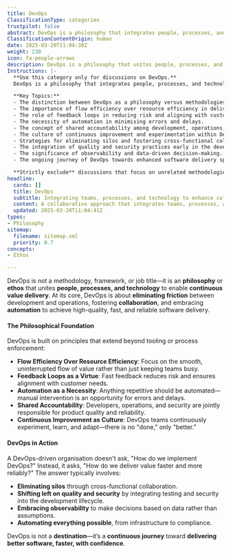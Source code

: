 ```yaml
---
title: DevOps
ClassificationType: categories
trustpilot: false
abstract: DevOps is a philosophy that integrates people, processes, and technology to facilitate continuous value delivery in software development. Originating from the need to bridge the gap between development and operations, it emphasises collaboration and automation to enhance the quality and speed of software delivery. The core principles of DevOps prioritise flow efficiency over mere resource utilisation, advocate for rapid feedback loops to align with customer needs, and promote automation to minimise errors and delays. Additionally, it fosters shared accountability among developers, operations, and security teams, ensuring collective responsibility for product quality. DevOps encourages a culture of continuous improvement, where teams are committed to experimentation and adaptation. In practice, organisations embracing DevOps focus on eliminating silos, integrating quality and security measures early in the development process, leveraging data for informed decision-making, and automating as many processes as possible. This approach is crucial in agile and DevOps environments as it enables organisations to deliver software more reliably and efficiently, ultimately enhancing their ability to respond to market demands and customer expectations. DevOps is viewed not as a final goal but as an ongoing journey towards improved software delivery.
ClassificationContentOrigin: human
date: 2025-03-20T11:04:38Z
weight: 230
icon: fa-people-arrows
description: DevOps is a philosophy that unites people, processes, and technology to deliver continuous value, fostering collaboration, automation, and shared accountability.
Instructions: |-
  **Use this category only for discussions on DevOps.**  
  DevOps is a philosophy that integrates people, processes, and technology to facilitate continuous value delivery, emphasising collaboration, automation, and shared accountability. The scope of this category encompasses the principles, practices, and cultural shifts necessary for effective DevOps implementation.

  **Key Topics:**
  - The distinction between DevOps as a philosophy versus methodologies or job titles.
  - The importance of flow efficiency over resource efficiency in delivering value.
  - The role of feedback loops in reducing risk and aligning with customer needs.
  - The necessity of automation in minimising errors and delays.
  - The concept of shared accountability among development, operations, and security teams.
  - The culture of continuous improvement and experimentation within DevOps teams.
  - Strategies for eliminating silos and fostering cross-functional collaboration.
  - The integration of quality and security practices early in the development lifecycle (shifting left).
  - The significance of observability and data-driven decision-making.
  - The ongoing journey of DevOps towards enhanced software delivery speed and reliability.

  **Strictly exclude** discussions that focus on unrelated methodologies, frameworks, or tools that do not align with the core principles of DevOps, such as specific project management techniques that do not incorporate the DevOps ethos.
headline:
  cards: []
  title: DevOps
  subtitle: Integrating teams, processes, and technology to enhance collaboration, automate workflows, and ensure shared responsibility for continuous delivery.
  content: A collaborative approach that integrates teams, processes, and technology to enhance workflow efficiency and accountability. Posts should explore automation, continuous delivery, performance metrics, and the impact of organisational culture on delivery outcomes, drawing insights from complexity theory and evidence-based management principles.
  updated: 2025-03-20T11:04:41Z
types:
- Philosophy
sitemap:
  filename: sitemap.xml
  priority: 0.7
concepts:
- Ethos

---
```

DevOps is not a methodology, framework, or job title—it is an **philosophy** or **ethos** that unites **people, processes, and technology** to enable **continuous value delivery**. At its core, DevOps is about **eliminating friction** between development and operations, fostering **collaboration**, and embracing **automation** to achieve high-quality, fast, and reliable software delivery.

#### **The Philosophical Foundation**

DevOps is built on principles that extend beyond tooling or process enforcement:

- **Flow Efficiency Over Resource Efficiency**: Focus on the smooth, uninterrupted flow of value rather than just keeping teams busy.
- **Feedback Loops as a Virtue**: Fast feedback reduces risk and ensures alignment with customer needs.
- **Automation as a Necessity**: Anything repetitive should be automated—manual intervention is an opportunity for errors and delays.
- **Shared Accountability**: Developers, operations, and security are jointly responsible for product quality and reliability.
- **Continuous Improvement as Culture**: DevOps teams continuously experiment, learn, and adapt—there is no "done," only "better."

#### **DevOps in Action**

A DevOps-driven organisation doesn't ask, "How do we implement DevOps?" Instead, it asks, "How do we deliver value faster and more reliably?" The answer typically involves:

- **Eliminating silos** through cross-functional collaboration.
- **Shifting left on quality and security** by integrating testing and security into the development lifecycle.
- **Embracing observability** to make decisions based on data rather than assumptions.
- **Automating everything possible**, from infrastructure to compliance.

DevOps is not a **destination**—it’s a **continuous journey** toward **delivering better software, faster, with confidence**.
